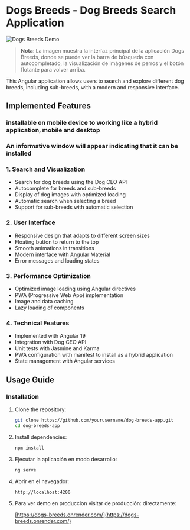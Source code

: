 # Dogs Breeds - Dog Breeds Search Application

![Dogs Breeds Demo](https://raw.githubusercontent.com/yeiosorio/dog-breeds-app/main/src/assets/images/demo-screenshot.png)

> **Nota**: La imagen muestra la interfaz principal de la aplicación Dogs Breeds, donde se puede ver la barra de búsqueda con autocompletado, la visualización de imágenes de perros y el botón flotante para volver arriba.


This Angular application allows users to search and explore different dog breeds, including sub-breeds, with a modern and responsive interface.

## Implemented Features

### installable on mobile device to working like a hybrid application, mobile and desktop

### An informative window will appear indicating that it can be installed

### 1. Search and Visualization
- Search for dog breeds using the Dog CEO API
- Autocomplete for breeds and sub-breeds
- Display of dog images with optimized loading
- Automatic search when selecting a breed
- Support for sub-breeds with automatic selection

### 2. User Interface
- Responsive design that adapts to different screen sizes
- Floating button to return to the top
- Smooth animations in transitions
- Modern interface with Angular Material
- Error messages and loading states

### 3. Performance Optimization
- Optimized image loading using Angular directives
- PWA (Progressive Web App) implementation
- Image and data caching
- Lazy loading of components

### 4. Technical Features
- Implemented with Angular 19
- Integration with Dog CEO API
- Unit tests with Jasmine and Karma
- PWA configuration with manifest to install as a hybrid application
- State management with Angular services

## Usage Guide

### Installation
1. Clone the repository:
   ```bash
   git clone https://github.com/yourusername/dog-breeds-app.git
   cd dog-breeds-app
   ```

2. Install dependencies:
   ```bash
   npm install
   ```

3. Ejecutar la aplicación en modo desarrollo:
   ```bash
   ng serve
   ```

4. Abrir en el navegador:
   ```
   http://localhost:4200
   ```

5. Para ver demo en produccion visitar de producción:
   directamente:
   
   [https://dogs-breeds.onrender.com/](https://dogs-breeds.onrender.com/)




